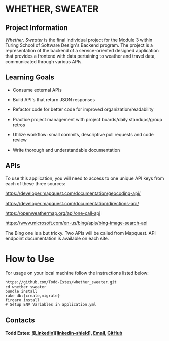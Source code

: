 # WHETHER, SWEATER


## Project Information
_Whether, Sweater_ is the final individual project for the Module 3 within Turing School of Software Design's Backend program. The project is a representation of the backend of a service-oriented designed application that provides a frontend with data pertaining to weather and travel data, communicated through various APIs.

## Learning Goals

  * Consume external APIs

  * Build API's that return JSON responses

  * Refactor code for better code for improved organization/readability

  * Practice project management with project boards/daily standups/group retros

  * Utilize workflow: small commits, descriptive pull requests and code review

  * Write thorough and understandable documentation
  
  
  ## APIs
  To use this application, you will need to access to one unique API keys from each of these three sources:
  
https://developer.mapquest.com/documentation/geocoding-api/

https://developer.mapquest.com/documentation/directions-api/

https://openweathermap.org/api/one-call-api

https://www.microsoft.com/en-us/bing/apis/bing-image-search-api

The Bing one is a but tricky. Two APIs wiil be called from Mapquest. API endpoint documentation is available on each site.


# How to Use 

For usage on your local machine follow the instructions listed below:

```
https://github.com/Todd-Estes/whether_sweater.git
cd whether_sweater
bundle install
rake db:{create,migrate}
firgaro install
# Setup ENV Variables in application.yml

 ```
  
  
 ## Contacts

#### Todd Estes: [![LinkedIn][linkedin-shield]](https://www.linkedin.com/in/toddwestes/), [Email](mailto:elestes@gmail.com), [GitHub](https://github.com/Todd-Estes)
